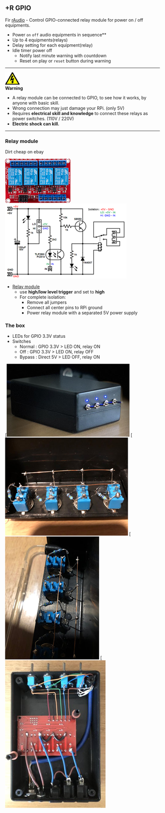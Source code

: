 +R GPIO
---
Fir [rAudio](https://github.com/rern/rAudio-1) - Control GPIO-connected relay module for power on / off equipments.
- Power `on` `off` audio equipments in sequence**
- Up to 4 equipments(relays)
- Delay setting for each equipment(relay)
- Idle timer power off
	- Notify last minute warning with countdown
	- Reset on play or `reset` button during warning

<hr>

![warning](https://github.com/rern/R_GPIO/blob/master/warning.png)  
**Warning**
- A relay module can be connected to GPIO, to see how it works, by anyone with basic skill.  
- Wrong connection may just damage your RPi. (only 5V)  
- Requires **electrical skill and knowledge** to connect these relays as power switches. (110V / 220V)  
- **Electric shock can kill.**  

<hr>

### Relay module
Dirt cheap on ebay

![relay](https://github.com/rern/R_GPIO/blob/master/relays.jpg)  ![relay](https://github.com/rern/R_GPIO/blob/master/relay_module_circuit.png)

- [Relay module](https://www.ebay.com/sch/i.html?_from=R40&_nkw=5V+4+Channel+Relay+Module+High%2FLow&_sacat=0&_sop=15)
    - use **high/low level trigger** and set to **high**
	- For complete isolation:
		- Remove all jumpers
		- Connect all center pins to RPi ground
		- Power relay module with a separated 5V power supply

### The box
- LEDs for GPIO 3.3V status
- Switches
	- Normal : GPIO 3.3V > LED ON, relay ON
	- Off : GPIO 3.3V > LED ON, relay OFF
	- Bypass : Direct 5V > LED OFF, relay ON
	
[![11](https://github.com/rern/R_GPIO/blob/master/11.jpg)
[![8](https://github.com/rern/R_GPIO/blob/master/08.jpg)
[![9](https://github.com/rern/R_GPIO/blob/master/09.jpg)
[![10](https://github.com/rern/R_GPIO/blob/master/10.jpg)
